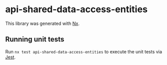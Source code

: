 # api-shared-data-access-entities

This library was generated with [Nx](https://nx.dev).

## Running unit tests

Run `nx test api-shared-data-access-entities` to execute the unit tests via [Jest](https://jestjs.io).
